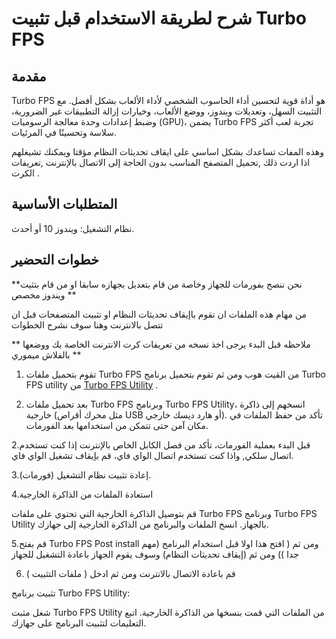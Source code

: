# شرح لطريقة الاستخدام قبل تثبيت Turbo FPS 

## مقدمة

Turbo FPS هو أداة قوية لتحسين أداء الحاسوب الشخصي لأداء الألعاب بشكل أفضل. مع التثبيت السهل، وتعديلات ويندوز، ووضع الألعاب، وخيارات إزالة التطبيقات غير الضرورية، وضبط إعدادات وحدة معالجة الرسوميات (GPU)، يضمن Turbo FPS تجربة لعب أكثر سلاسة وتحسينًا في المرئيات.

وهذه المفات تساعدك بشكل اساسي على ايقاف تحديثات النظام مؤقتا ويمكنك تشيغلهم اذا اردت ذلك ,تحميل المتصفح المناسب بدون الحاجة إلى الاتصال بالإنترنت ,تعريفات الكرت .

## المتطلبات الأساسية 

نظام التشغيل: ويندوز 10 أو أحدث.

## خطوات التحضير

**نحن ننصح بفورمات للجهاز وخاصة من قام بتعديل بجهازه سابقا او من قام بتثيت ويندوز مخصص **

من مهام هذه الملفات ان تقوم باإيقاف تحديثات النظام او تثبيت المتصفحات قبل ان تتصل بالانترنت وهنا سوف نشرح الخطوات 

** ملاحظه قبل البدء يرجى اخذ نسخه من تعريفات كرت الانترنت الخاصة بك ووضعها بالفلاش ميموري **

1. تقوم بتحميل ملفات Turbo FPS من القيت هوب ومن ثم تقوم بتحميل برنامج Turbo FPS utility من [Turbo FPS Utility](https://turbofps.com/) . 

2. بعد تحميل ملفات Turbo FPS وبرنامج Turbo FPS Utility، انسخهم إلى ذاكرة خارجية (مثل محرك أقراص USB أو هارد ديسك خارجي).
تأكد من حفظ الملفات في مكان آمن حتى تتمكن من استخدامها بعد الفورمات.

2.قبل البدء بعملية الفورمات، تأكد من فصل الكابل الخاص بالإنترنت إذا كنت تستخدم اتصال سلكي, واذا كنت تستخدم اتصال الواي فاي، قم بإيقاف تشغيل الواي فاي.

3.إعادة تثبيت نظام التشغيل (فورمات).

4.استعادة الملفات من الذاكرة الخارجية

قم بتوصيل الذاكرة الخارجية التي تحتوي على ملفات Turbo FPS وبرنامج Turbo FPS Utility بالجهاز.
انسخ الملفات والبرنامج من الذاكرة الخارجية إلى جهازك.

5.قم بفتح Turbo FPS Post install ومن ثم ( افتح هذا اولا قبل استخدام البرنامج (مهم جدا )) ومن ثم (إيقاف تحديثات النظام) وسوف يقوم الجهاز باعادة التشغيل للجهاز 

6. قم باعادة الاتصال بالانترنت ومن ثم ادخل ( ملفات التثبيت )

تثبيت برنامج Turbo FPS Utility:

شغل مثبت Turbo FPS Utility من الملفات التي قمت بنسخها من الذاكرة الخارجية.
اتبع التعليمات لتثبيت البرنامج على جهازك.








